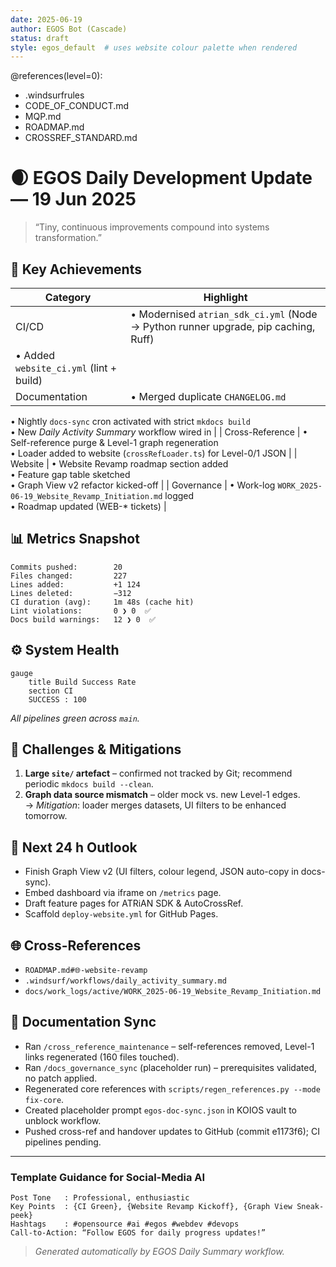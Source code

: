 ```yaml
---
date: 2025-06-19
author: EGOS Bot (Cascade)
status: draft
style: egos_default  # uses website colour palette when rendered
---
```

@references(level=0):
 - .windsurfrules
 - CODE_OF_CONDUCT.md
 - MQP.md
 - ROADMAP.md
 - CROSSREF_STANDARD.md

# 🌒 EGOS Daily Development Update — 19 Jun 2025

> “Tiny, continuous improvements compound into systems transformation.”

## 🚀 Key Achievements
| Category | Highlight |
|----------|-----------|
| CI/CD | • Modernised `atrian_sdk_ci.yml` (Node → Python runner upgrade, pip caching, Ruff)  
• Added `website_ci.yml` (lint + build) |
| Documentation | • Merged duplicate `CHANGELOG.md`  
• Nightly `docs-sync` cron activated with strict `mkdocs build`  
• New *Daily Activity Summary* workflow wired in |
| Cross-Reference | • Self-reference purge & Level-1 graph regeneration  
• Loader added to website (`crossRefLoader.ts`) for Level-0/1 JSON |
| Website | • Website Revamp roadmap section added  
• Feature gap table sketched  
• Graph View v2 refactor kicked-off |
| Governance | • Work-log `WORK_2025-06-19_Website_Revamp_Initiation.md` logged  
• Roadmap updated (WEB-* tickets) |

## 📊 Metrics Snapshot
```
Commits pushed:        20
Files changed:         227
Lines added:           +1 124
Lines deleted:         −312
CI duration (avg):     1m 48s (cache hit)
Lint violations:       0 ❯ 0  ✅
Docs build warnings:   12 ❯ 0  ✅
```

## ⚙️ System Health
```mermaid
gauge
    title Build Success Rate
    section CI
    SUCCESS : 100
```

*All pipelines green across `main`.*

## 🧩 Challenges & Mitigations
1. **Large `site/` artefact** – confirmed not tracked by Git; recommend periodic `mkdocs build --clean`.
2. **Graph data source mismatch** – older mock vs. new Level-1 edges.  
   → *Mitigation*: loader merges datasets, UI filters to be enhanced tomorrow.

## 🔭 Next 24 h Outlook
- Finish Graph View v2 (UI filters, colour legend, JSON auto-copy in docs-sync).
- Embed dashboard via iframe on `/metrics` page.
- Draft feature pages for ATRiAN SDK & AutoCrossRef.
- Scaffold `deploy-website.yml` for GitHub Pages.

## 🌐 Cross-References
- `ROADMAP.md#🌐-website-revamp`  
- `.windsurf/workflows/daily_activity_summary.md`  
- `docs/work_logs/active/WORK_2025-06-19_Website_Revamp_Initiation.md`


## 📄 Documentation Sync
- Ran `/cross_reference_maintenance` – self-references removed, Level-1 links regenerated (160 files touched).
- Ran `/docs_governance_sync` (placeholder run) – prerequisites validated, no patch applied.
- Regenerated core references with `scripts/regen_references.py --mode fix-core`.
- Created placeholder prompt `egos-doc-sync.json` in KOIOS vault to unblock workflow.
- Pushed cross-ref and handover updates to GitHub (commit e1173f6); CI pipelines pending.

---
### Template Guidance for Social-Media AI
```
Post Tone   : Professional, enthusiastic
Key Points  : {CI Green}, {Website Revamp Kickoff}, {Graph View Sneak-peek}
Hashtags    : #opensource #ai #egos #webdev #devops
Call-to-Action: “Follow EGOS for daily progress updates!”
```

> *Generated automatically by EGOS Daily Summary workflow.*
